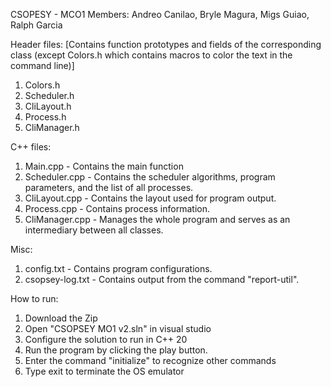 CSOPESY - MCO1
Members: Andreo Canilao, Bryle Magura, Migs Guiao, Ralph Garcia

Header files: [Contains function prototypes and fields of the corresponding class (except Colors.h which contains macros to color the text in the command line)]
1) Colors.h
2) Scheduler.h
3) CliLayout.h
4) Process.h
5) CliManager.h

C++ files:
1) Main.cpp - Contains the main function
2) Scheduler.cpp - Contains the scheduler algorithms, program parameters, and the list of all processes.
3) CliLayout.cpp - Contains the layout used for program output.
4) Process.cpp - Contains process information.
5) CliManager.cpp - Manages the whole program and serves as an intermediary between all classes.

Misc:
1) config.txt - Contains program configurations.
2) csopsey-log.txt - Contains output from the command "report-util".

How to run:
1) Download the Zip
2) Open "CSOPSEY MO1 v2.sln" in visual studio
3) Configure the solution to run in C++ 20
4) Run the program by clicking the play button.
5) Enter the command "initialize" to recognize other commands
6) Type exit to terminate the OS emulator
